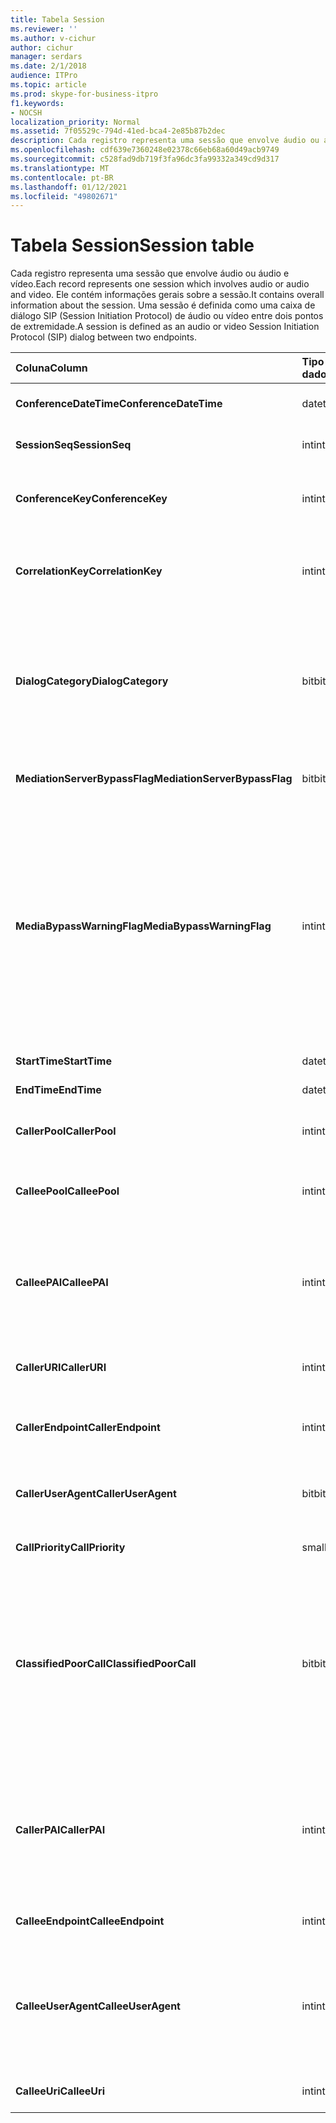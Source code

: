 ```yaml
---
title: Tabela Session
ms.reviewer: ''
ms.author: v-cichur
author: cichur
manager: serdars
ms.date: 2/1/2018
audience: ITPro
ms.topic: article
ms.prod: skype-for-business-itpro
f1.keywords:
- NOCSH
localization_priority: Normal
ms.assetid: 7f05529c-794d-41ed-bca4-2e85b87b2dec
description: Cada registro representa uma sessão que envolve áudio ou áudio e vídeo. Ele contém informações gerais sobre a sessão. Uma sessão é definida como uma caixa de diálogo SIP (Session Initiation Protocol) de áudio ou vídeo entre dois pontos de extremidade.
ms.openlocfilehash: cdf639e7360248e02378c66eb68a60d49acb9749
ms.sourcegitcommit: c528fad9db719f3fa96dc3fa99332a349cd9d317
ms.translationtype: MT
ms.contentlocale: pt-BR
ms.lasthandoff: 01/12/2021
ms.locfileid: "49802671"
---
```

# <a name="session-table"></a><span data-ttu-id="29d66-105">Tabela Session</span><span class="sxs-lookup"><span data-stu-id="29d66-105">Session table</span></span>
 
<span data-ttu-id="29d66-106">Cada registro representa uma sessão que envolve áudio ou áudio e vídeo.</span><span class="sxs-lookup"><span data-stu-id="29d66-106">Each record represents one session which involves audio or audio and video.</span></span> <span data-ttu-id="29d66-107">Ele contém informações gerais sobre a sessão.</span><span class="sxs-lookup"><span data-stu-id="29d66-107">It contains overall information about the session.</span></span> <span data-ttu-id="29d66-108">Uma sessão é definida como uma caixa de diálogo SIP (Session Initiation Protocol) de áudio ou vídeo entre dois pontos de extremidade.</span><span class="sxs-lookup"><span data-stu-id="29d66-108">A session is defined as an audio or video Session Initiation Protocol (SIP) dialog between two endpoints.</span></span>
  
|<span data-ttu-id="29d66-109">**Coluna**</span><span class="sxs-lookup"><span data-stu-id="29d66-109">**Column**</span></span>|<span data-ttu-id="29d66-110">**Tipo de dados**</span><span class="sxs-lookup"><span data-stu-id="29d66-110">**Data Type**</span></span>|<span data-ttu-id="29d66-111">**Chave/Índice**</span><span class="sxs-lookup"><span data-stu-id="29d66-111">**Key/Index**</span></span>|<span data-ttu-id="29d66-112">**Detalhes**</span><span class="sxs-lookup"><span data-stu-id="29d66-112">**Details**</span></span>|
|:-----|:-----|:-----|:-----|
|<span data-ttu-id="29d66-113">**ConferenceDateTime**</span><span class="sxs-lookup"><span data-stu-id="29d66-113">**ConferenceDateTime**</span></span> <br/> |<span data-ttu-id="29d66-114">datetime</span><span class="sxs-lookup"><span data-stu-id="29d66-114">datetime</span></span>  <br/> |<span data-ttu-id="29d66-115">Primário</span><span class="sxs-lookup"><span data-stu-id="29d66-115">Primary</span></span>  <br/> |<span data-ttu-id="29d66-116">Referenciado na tabela [Dialog](dialog.md).</span><span class="sxs-lookup"><span data-stu-id="29d66-116">Referenced from the [Dialog table](dialog.md).</span></span>  <br/> |
|<span data-ttu-id="29d66-117">**SessionSeq**</span><span class="sxs-lookup"><span data-stu-id="29d66-117">**SessionSeq**</span></span> <br/> |<span data-ttu-id="29d66-118">int</span><span class="sxs-lookup"><span data-stu-id="29d66-118">int</span></span>  <br/> |<span data-ttu-id="29d66-119">Primário</span><span class="sxs-lookup"><span data-stu-id="29d66-119">Primary</span></span>  <br/> |<span data-ttu-id="29d66-120">Referenciado na tabela [Dialog](dialog.md).</span><span class="sxs-lookup"><span data-stu-id="29d66-120">Referenced from the [Dialog table](dialog.md).</span></span>  <br/> |
|<span data-ttu-id="29d66-121">**ConferenceKey**</span><span class="sxs-lookup"><span data-stu-id="29d66-121">**ConferenceKey**</span></span> <br/> |<span data-ttu-id="29d66-122">int</span><span class="sxs-lookup"><span data-stu-id="29d66-122">int</span></span>  <br/> |<span data-ttu-id="29d66-123">Externo</span><span class="sxs-lookup"><span data-stu-id="29d66-123">Foreign</span></span>  <br/> |<span data-ttu-id="29d66-124">Chave de conferência.</span><span class="sxs-lookup"><span data-stu-id="29d66-124">Conference key.</span></span> <span data-ttu-id="29d66-125">Referenciado na tabela [Conference](conference.md).</span><span class="sxs-lookup"><span data-stu-id="29d66-125">Referenced from the [Conference table](conference.md).</span></span>  <br/> |
|<span data-ttu-id="29d66-126">**CorrelationKey**</span><span class="sxs-lookup"><span data-stu-id="29d66-126">**CorrelationKey**</span></span> <br/> |<span data-ttu-id="29d66-127">int</span><span class="sxs-lookup"><span data-stu-id="29d66-127">int</span></span>  <br/> |<span data-ttu-id="29d66-128">Externo</span><span class="sxs-lookup"><span data-stu-id="29d66-128">Foreign</span></span>  <br/> |<span data-ttu-id="29d66-129">Chave de correlação.</span><span class="sxs-lookup"><span data-stu-id="29d66-129">Correlation key.</span></span> <span data-ttu-id="29d66-130">Referenciado na tabela [SessionCorrelation](sessioncorrelation.md).</span><span class="sxs-lookup"><span data-stu-id="29d66-130">Referenced from the [SessionCorrelation table](sessioncorrelation.md).</span></span>  <br/> |
|<span data-ttu-id="29d66-131">**DialogCategory**</span><span class="sxs-lookup"><span data-stu-id="29d66-131">**DialogCategory**</span></span> <br/> |<span data-ttu-id="29d66-132">bit</span><span class="sxs-lookup"><span data-stu-id="29d66-132">bit</span></span>  <br/> | <br/> |<span data-ttu-id="29d66-133">Categoria da caixa de diálogo; 0 é a etapa do Skype for Business Server para o Servidor de Mediação; 1 é o Servidor de Mediação para o trecho de gateway PSTN.</span><span class="sxs-lookup"><span data-stu-id="29d66-133">Dialog category; 0 is Skype for Business Server to Mediation Server leg; 1 is Mediation Server to PSTN gateway leg.</span></span>  <br/> |
|<span data-ttu-id="29d66-134">**MediationServerBypassFlag**</span><span class="sxs-lookup"><span data-stu-id="29d66-134">**MediationServerBypassFlag**</span></span> <br/> |<span data-ttu-id="29d66-135">bit</span><span class="sxs-lookup"><span data-stu-id="29d66-135">bit</span></span>  <br/> ||<span data-ttu-id="29d66-136">Sinalizador que indica se a chamada foi ignorada ou não.</span><span class="sxs-lookup"><span data-stu-id="29d66-136">Flag indicating if the call was bypassed or not.</span></span>  <br/> |
|<span data-ttu-id="29d66-137">**MediaBypassWarningFlag**</span><span class="sxs-lookup"><span data-stu-id="29d66-137">**MediaBypassWarningFlag**</span></span> <br/> |<span data-ttu-id="29d66-138">int</span><span class="sxs-lookup"><span data-stu-id="29d66-138">int</span></span>  <br/> ||<span data-ttu-id="29d66-139">Caso presente, este campo indica o motivo de uma chamada não ter sido ignorada, mesmo se as IDs de bypass correspondessem.</span><span class="sxs-lookup"><span data-stu-id="29d66-139">This field, if present, indicates why a call was not bypassed even if the bypass IDs matched.</span></span> <span data-ttu-id="29d66-140">Para o Skype for Business Server, apenas um valor é definido.</span><span class="sxs-lookup"><span data-stu-id="29d66-140">For Skype for Business Server, only one value is defined.</span></span>  <br/> <span data-ttu-id="29d66-141">0x0001 - ID de desvio desconhecido para o adaptador de rede padrão.</span><span class="sxs-lookup"><span data-stu-id="29d66-141">0x0001 - Unknown bypass ID for Default network adapter.</span></span>  <br/> |
|<span data-ttu-id="29d66-142">**StartTime**</span><span class="sxs-lookup"><span data-stu-id="29d66-142">**StartTime**</span></span> <br/> |<span data-ttu-id="29d66-143">datetime</span><span class="sxs-lookup"><span data-stu-id="29d66-143">datetime</span></span>  <br/> | <br/> |<span data-ttu-id="29d66-144">Hora do início da chamada.</span><span class="sxs-lookup"><span data-stu-id="29d66-144">Call start time.</span></span>  <br/> |
|<span data-ttu-id="29d66-145">**EndTime**</span><span class="sxs-lookup"><span data-stu-id="29d66-145">**EndTime**</span></span> <br/> |<span data-ttu-id="29d66-146">datetime</span><span class="sxs-lookup"><span data-stu-id="29d66-146">datetime</span></span>  <br/> | <br/> |<span data-ttu-id="29d66-147">Hora da finalização da chamada.</span><span class="sxs-lookup"><span data-stu-id="29d66-147">Call end time.</span></span>  <br/> |
|<span data-ttu-id="29d66-148">**CallerPool**</span><span class="sxs-lookup"><span data-stu-id="29d66-148">**CallerPool**</span></span> <br/> |<span data-ttu-id="29d66-149">int</span><span class="sxs-lookup"><span data-stu-id="29d66-149">int</span></span>  <br/> |<span data-ttu-id="29d66-150">Externo</span><span class="sxs-lookup"><span data-stu-id="29d66-150">Foreign</span></span>  <br/> |<span data-ttu-id="29d66-151">O pool do chamador.</span><span class="sxs-lookup"><span data-stu-id="29d66-151">The pool of the caller.</span></span> <span data-ttu-id="29d66-152">Referenciado na tabela [Pool](pool.md).</span><span class="sxs-lookup"><span data-stu-id="29d66-152">Referenced from the [Pool table](pool.md).</span></span>  <br/> |
|<span data-ttu-id="29d66-153">**CalleePool**</span><span class="sxs-lookup"><span data-stu-id="29d66-153">**CalleePool**</span></span> <br/> |<span data-ttu-id="29d66-154">int</span><span class="sxs-lookup"><span data-stu-id="29d66-154">int</span></span>  <br/> |<span data-ttu-id="29d66-155">Externo</span><span class="sxs-lookup"><span data-stu-id="29d66-155">Foreign</span></span>  <br/> |<span data-ttu-id="29d66-156">O pool do receptor da chamada.</span><span class="sxs-lookup"><span data-stu-id="29d66-156">The pool of the call receiver.</span></span> <span data-ttu-id="29d66-157">Referenciado na tabela [Pool](pool.md).</span><span class="sxs-lookup"><span data-stu-id="29d66-157">Referenced from the [Pool table](pool.md).</span></span>  <br/> |
|<span data-ttu-id="29d66-158">**CalleePAI**</span><span class="sxs-lookup"><span data-stu-id="29d66-158">**CalleePAI**</span></span> <br/> |<span data-ttu-id="29d66-159">int</span><span class="sxs-lookup"><span data-stu-id="29d66-159">int</span></span>  <br/> |<span data-ttu-id="29d66-160">Externo</span><span class="sxs-lookup"><span data-stu-id="29d66-160">Foreign</span></span>  <br/> |<span data-ttu-id="29d66-161">URI sip no SIP p-asserted identity (PAI) do ponto de extremidade de recebimento.</span><span class="sxs-lookup"><span data-stu-id="29d66-161">SIP URI in the SIP p-asserted identity (PAI) of the receiving endpoint.</span></span> <span data-ttu-id="29d66-162">Referenciado na tabela [User](user-0.md).</span><span class="sxs-lookup"><span data-stu-id="29d66-162">Referenced from the [User table](user-0.md).</span></span>  <br/> |
|<span data-ttu-id="29d66-163">**CallerURI**</span><span class="sxs-lookup"><span data-stu-id="29d66-163">**CallerURI**</span></span> <br/> |<span data-ttu-id="29d66-164">int</span><span class="sxs-lookup"><span data-stu-id="29d66-164">int</span></span>  <br/> |<span data-ttu-id="29d66-165">Externo</span><span class="sxs-lookup"><span data-stu-id="29d66-165">Foreign</span></span>  <br/> |<span data-ttu-id="29d66-166">URI do chamador.</span><span class="sxs-lookup"><span data-stu-id="29d66-166">Caller's URI.</span></span> <span data-ttu-id="29d66-167">Referenciado na tabela [User](user-0.md).</span><span class="sxs-lookup"><span data-stu-id="29d66-167">Referenced from the [User table](user-0.md).</span></span>  <br/> |
|<span data-ttu-id="29d66-168">**CallerEndpoint**</span><span class="sxs-lookup"><span data-stu-id="29d66-168">**CallerEndpoint**</span></span> <br/> |<span data-ttu-id="29d66-169">int</span><span class="sxs-lookup"><span data-stu-id="29d66-169">int</span></span>  <br/> |<span data-ttu-id="29d66-170">Externo</span><span class="sxs-lookup"><span data-stu-id="29d66-170">Foreign</span></span>  <br/> |<span data-ttu-id="29d66-171">Ponto de extremidade do chamador.</span><span class="sxs-lookup"><span data-stu-id="29d66-171">Caller's endpoint.</span></span> <span data-ttu-id="29d66-172">Referenciado na tabela [ponto de extremidade](endpoint.md).</span><span class="sxs-lookup"><span data-stu-id="29d66-172">Referenced from the [Endpoint table](endpoint.md).</span></span>  <br/> |
|<span data-ttu-id="29d66-173">**CallerUserAgent**</span><span class="sxs-lookup"><span data-stu-id="29d66-173">**CallerUserAgent**</span></span> <br/> |<span data-ttu-id="29d66-174">bit</span><span class="sxs-lookup"><span data-stu-id="29d66-174">bit</span></span>  <br/> |<span data-ttu-id="29d66-175">Externo</span><span class="sxs-lookup"><span data-stu-id="29d66-175">Foreign</span></span>  <br/> |<span data-ttu-id="29d66-176">Agente de usuário do chamador.</span><span class="sxs-lookup"><span data-stu-id="29d66-176">Caller's user agent.</span></span> <span data-ttu-id="29d66-177">Referenciado na [tabela UserAgent](useragent.md).</span><span class="sxs-lookup"><span data-stu-id="29d66-177">Referenced from the [UserAgent table](useragent.md).</span></span>  <br/> |
|<span data-ttu-id="29d66-178">**CallPriority**</span><span class="sxs-lookup"><span data-stu-id="29d66-178">**CallPriority**</span></span> <br/> |<span data-ttu-id="29d66-179">smallint</span><span class="sxs-lookup"><span data-stu-id="29d66-179">smallint</span></span>  <br/> ||<span data-ttu-id="29d66-180">A prioridade dessa chamada.</span><span class="sxs-lookup"><span data-stu-id="29d66-180">The priority of this call.</span></span>  <br/> |
|<span data-ttu-id="29d66-181">**ClassifiedPoorCall**</span><span class="sxs-lookup"><span data-stu-id="29d66-181">**ClassifiedPoorCall**</span></span> <br/> |<span data-ttu-id="29d66-182">bit</span><span class="sxs-lookup"><span data-stu-id="29d66-182">bit</span></span>  <br/> ||<span data-ttu-id="29d66-183">Essa coluna foi preterida e não é usada no Skype for Business Server.</span><span class="sxs-lookup"><span data-stu-id="29d66-183">This column has been deprecated and is not used in Skype for Business Server.</span></span> <span data-ttu-id="29d66-184">Em vez disso, essas informações são relatadas em bases de linha por mídia.</span><span class="sxs-lookup"><span data-stu-id="29d66-184">Instead, this information is reported on a per-media line bases.</span></span> <span data-ttu-id="29d66-185">Consulte a tabela [MediaLine para](medialine-0.md) obter mais informações.</span><span class="sxs-lookup"><span data-stu-id="29d66-185">Refer to the [MediaLine table](medialine-0.md) for more information.</span></span> <br/> |
|<span data-ttu-id="29d66-186">**CallerPAI**</span><span class="sxs-lookup"><span data-stu-id="29d66-186">**CallerPAI**</span></span> <br/> |<span data-ttu-id="29d66-187">int</span><span class="sxs-lookup"><span data-stu-id="29d66-187">int</span></span>  <br/> |<span data-ttu-id="29d66-188">Externo</span><span class="sxs-lookup"><span data-stu-id="29d66-188">Foreign</span></span>  <br/> |<span data-ttu-id="29d66-189">P-Asserted-Identity do usuário que fez a chamada.</span><span class="sxs-lookup"><span data-stu-id="29d66-189">P-Asserted-Identity of the user who placed the call.</span></span> <span data-ttu-id="29d66-190">O PAI (P-Asserted-Identity) é usado para transmitir a identidade verdadeira do usuário que fez a chamada.</span><span class="sxs-lookup"><span data-stu-id="29d66-190">The P-Asserted-Identity (PAI) is used to convey the true identity of the user who placed the call.</span></span>  <br/> |
|<span data-ttu-id="29d66-191">**CalleeEndpoint**</span><span class="sxs-lookup"><span data-stu-id="29d66-191">**CalleeEndpoint**</span></span> <br/> |<span data-ttu-id="29d66-192">int</span><span class="sxs-lookup"><span data-stu-id="29d66-192">int</span></span>  <br/> |<span data-ttu-id="29d66-193">Externo</span><span class="sxs-lookup"><span data-stu-id="29d66-193">Foreign</span></span>  <br/> |<span data-ttu-id="29d66-194">Ponto de extremidade que recebeu a chamada.</span><span class="sxs-lookup"><span data-stu-id="29d66-194">Endpoint that received the call.</span></span>  <br/> |
|<span data-ttu-id="29d66-195">**CalleeUserAgent**</span><span class="sxs-lookup"><span data-stu-id="29d66-195">**CalleeUserAgent**</span></span> <br/> |<span data-ttu-id="29d66-196">int</span><span class="sxs-lookup"><span data-stu-id="29d66-196">int</span></span>  <br/> |<span data-ttu-id="29d66-197">Externo</span><span class="sxs-lookup"><span data-stu-id="29d66-197">Foreign</span></span>  <br/> |<span data-ttu-id="29d66-198">Agente do usuário empregado pelo usuário que recebeu a chamada.</span><span class="sxs-lookup"><span data-stu-id="29d66-198">User agent employed by the user who received the call.</span></span> <span data-ttu-id="29d66-199">Os agentes do usuário representam o dispositivo de ponto de extremidade do cliente.</span><span class="sxs-lookup"><span data-stu-id="29d66-199">User agents represent the client endpoint device.</span></span>  <br/> |
|<span data-ttu-id="29d66-200">**CalleeUri**</span><span class="sxs-lookup"><span data-stu-id="29d66-200">**CalleeUri**</span></span> <br/> |<span data-ttu-id="29d66-201">int</span><span class="sxs-lookup"><span data-stu-id="29d66-201">int</span></span>  <br/> |<span data-ttu-id="29d66-202">Externo</span><span class="sxs-lookup"><span data-stu-id="29d66-202">Foreign</span></span>  <br/> |<span data-ttu-id="29d66-203">URI do SIP do usuário que recebeu a chamada.</span><span class="sxs-lookup"><span data-stu-id="29d66-203">SIP URI of the user who received the call.</span></span>  <br/> |
   

